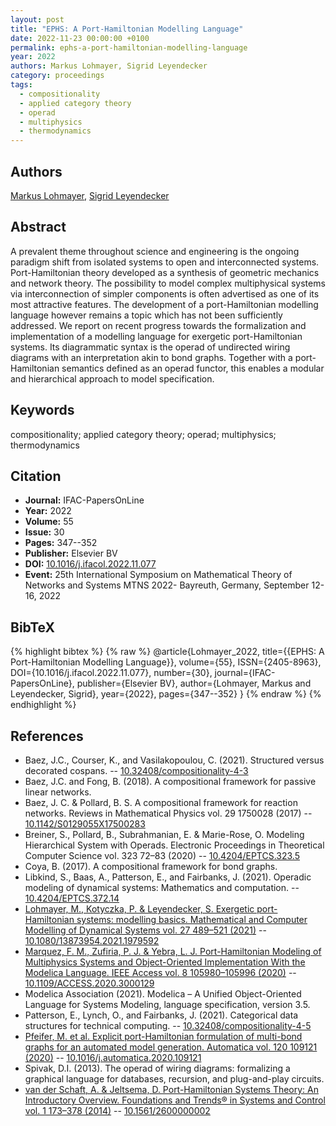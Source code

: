 ```yaml
---
layout: post
title: "EPHS: A Port-Hamiltonian Modelling Language"
date: 2022-11-23 00:00:00 +0100
permalink: ephs-a-port-hamiltonian-modelling-language
year: 2022
authors: Markus Lohmayer, Sigrid Leyendecker
category: proceedings
tags:
  - compositionality
  - applied category theory
  - operad
  - multiphysics
  - thermodynamics
---
```

 
## Authors
[Markus Lohmayer](authors/markus-lohmayer), [Sigrid Leyendecker](authors/sigrid-leyendecker)
 
## Abstract
A prevalent theme throughout science and engineering is the ongoing paradigm shift from isolated systems to open and interconnected systems. Port-Hamiltonian theory developed as a synthesis of geometric mechanics and network theory. The possibility to model complex multiphysical systems via interconnection of simpler components is often advertised as one of its most attractive features. The development of a port-Hamiltonian modelling language however remains a topic which has not been sufficiently addressed. We report on recent progress towards the formalization and implementation of a modelling language for exergetic port-Hamiltonian systems. Its diagrammatic syntax is the operad of undirected wiring diagrams with an interpretation akin to bond graphs. Together with a port-Hamiltonian semantics defined as an operad functor, this enables a modular and hierarchical approach to model specification.
 
## Keywords
compositionality; applied category theory; operad; multiphysics; thermodynamics
 
## Citation
- **Journal:** IFAC-PapersOnLine
- **Year:** 2022
- **Volume:** 55
- **Issue:** 30
- **Pages:** 347--352
- **Publisher:** Elsevier BV
- **DOI:** [10.1016/j.ifacol.2022.11.077](https://doi.org/10.1016/j.ifacol.2022.11.077)
- **Event:** 25th International Symposium on Mathematical Theory of Networks and Systems MTNS 2022- Bayreuth, Germany, September 12-16, 2022
 
## BibTeX
{% highlight bibtex %}
{% raw %}
@article{Lohmayer_2022,
  title={{EPHS: A Port-Hamiltonian Modelling Language}},
  volume={55},
  ISSN={2405-8963},
  DOI={10.1016/j.ifacol.2022.11.077},
  number={30},
  journal={IFAC-PapersOnLine},
  publisher={Elsevier BV},
  author={Lohmayer, Markus and Leyendecker, Sigrid},
  year={2022},
  pages={347--352}
}
{% endraw %}
{% endhighlight %}
 
## References
- Baez, J.C., Courser, K., and Vasilakopoulou, C. (2021). Structured versus decorated cospans. -- [10.32408/compositionality-4-3](https://doi.org/10.32408/compositionality-4-3)
- Baez, J.C. and Fong, B. (2018). A compositional framework for passive linear networks.
- Baez, J. C. & Pollard, B. S. A compositional framework for reaction networks. Reviews in Mathematical Physics vol. 29 1750028 (2017) -- [10.1142/S0129055X17500283](https://doi.org/10.1142/S0129055X17500283)
- Breiner, S., Pollard, B., Subrahmanian, E. & Marie-Rose, O. Modeling Hierarchical System with Operads. Electronic Proceedings in Theoretical Computer Science vol. 323 72–83 (2020) -- [10.4204/EPTCS.323.5](https://doi.org/10.4204/EPTCS.323.5)
- Coya, B. (2017). A compositional framework for bond graphs.
- Libkind, S., Baas, A., Patterson, E., and Fairbanks, J. (2021). Operadic modeling of dynamical systems: Mathematics and computation. -- [10.4204/EPTCS.372.14](https://doi.org/10.4204/EPTCS.372.14)
- [Lohmayer, M., Kotyczka, P. & Leyendecker, S. Exergetic port-Hamiltonian systems: modelling basics. Mathematical and Computer Modelling of Dynamical Systems vol. 27 489–521 (2021)](exergetic-port-hamiltonian-systems-modelling-basics) -- [10.1080/13873954.2021.1979592](https://doi.org/10.1080/13873954.2021.1979592)
- [Marquez, F. M., Zufiria, P. J. & Yebra, L. J. Port-Hamiltonian Modeling of Multiphysics Systems and Object-Oriented Implementation With the Modelica Language. IEEE Access vol. 8 105980–105996 (2020)](port-hamiltonian-modeling-of-multiphysics-systems-and-object-oriented-implementation-with-the-modelica-language) -- [10.1109/ACCESS.2020.3000129](https://doi.org/10.1109/ACCESS.2020.3000129)
- Modelica Association (2021). Modelica – A Unified Object-Oriented Language for Systems Modeling, language specification, version 3.5.
- Patterson, E., Lynch, O., and Fairbanks, J. (2021). Categorical data structures for technical computing. -- [10.32408/compositionality-4-5](https://doi.org/10.32408/compositionality-4-5)
- [Pfeifer, M. et al. Explicit port-Hamiltonian formulation of multi-bond graphs for an automated model generation. Automatica vol. 120 109121 (2020)](explicit-port-hamiltonian-formulation-of-multi-bond-graphs-for-an-automated-model-generation) -- [10.1016/j.automatica.2020.109121](https://doi.org/10.1016/j.automatica.2020.109121)
- Spivak, D.I. (2013). The operad of wiring diagrams: formalizing a graphical language for databases, recursion, and plug-and-play circuits.
- [van der Schaft, A. & Jeltsema, D. Port-Hamiltonian Systems Theory: An Introductory Overview. Foundations and Trends® in Systems and Control vol. 1 173–378 (2014)](port-hamiltonian-systems-theory-an-introductory-overview-journal) -- [10.1561/2600000002](https://doi.org/10.1561/2600000002)

